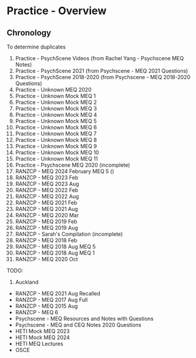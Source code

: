 # Practice - Overview

## Chronology
To determine duplicates

1. Practice - PsychScene Videos (from Rachel Yang - Psychscene MEQ Notes)
2. Practice - PsychScene 2021 (from Psychscene - MEQ 2021 Questions)
3. Practice - PsychScene 2018-2020 (from Psychscene - MEQ 2018-2020 Questions)
4. Practice - Unknown MEQ 2020
5. Practice - Unknown Mock MEQ 1
6. Practice - Unknown Mock MEQ 2
7. Practice - Unknown Mock MEQ 3
8. Practice - Unknown Mock MEQ 4
9. Practice - Unknown Mock MEQ 5
10. Practice - Unknown Mock MEQ 6
11. Practice - Unknown Mock MEQ 7
12. Practice - Unknown Mock MEQ 8
13. Practice - Unknown Mock MEQ 9
14. Practice - Unknown Mock MEQ 10
15. Practice - Unknown Mock MEQ 11
16. Practice - Psychscene MEQ 2020 (incomplete)
17. RANZCP - MEQ 2024 February MEQ 5 ()
18. RANZCP - MEQ 2023 Feb
19. RANZCP - MEQ 2023 Aug
20. RANZCP - MEQ 2022 Feb
21. RANZCP - MEQ 2022 Aug
22. RANZCP - MEQ 2021 Feb
23. RANZCP - MEQ 2021 Aug
24. RANZCP - MEQ 2020 Mar
25. RANZCP - MEQ 2019 Feb
26. RANZCP - MEQ 2019 Aug
27. RANZCP - Sarah's Compilation (incomplete)
28. RANZCP - MEQ 2018 Feb
29. RANZCP - MEQ 2018 Aug MEQ 5
30. RANZCP - MEQ 2018 Aug MEQ 1
31. RANZCP - MEQ 2020 Oct

TODO:
1.  Auckland
- RANZCP - MEQ 2021 Aug Recalled
- RANZCP - MEQ 2017 Aug Full
- RANZCP - MEQ 2015 Aug
- RANZCP - MEQ 6
- Psychscene - MEQ Resources and Notes with Questions
- Psychscene - MEQ and CEQ Notes 2020 Questions
- HETI Mock MEQ 2023
- HETI Mock MEQ 2024
- HETI MEQ Lectures
- OSCE
